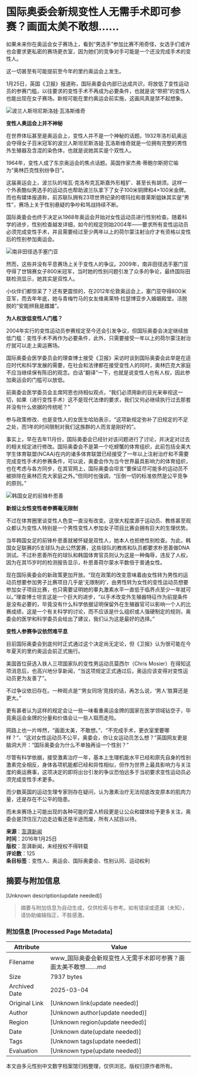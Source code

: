 # 国际奥委会新规变性人无需手术即可参赛？画面太美不敢想……

如果未来你在奥运会女子赛场上，看到“男选手”参加比赛不用奇怪，女选手们或许也会要求更私密的赛场更衣室，因为她们的竞争对手可能是一个还没完成手术的变性人。

这一切甚至有可能提前至今年的里约奥运会上发生。

1月25日，英国《卫报》报道称，国际奥委会内部已达成共识，将放低了变性运动员的参赛门槛，以往要求的变性手术不再成为必要条件，也就是说“带把”的变性人也能出现在女子赛场。新规可能在里约奥运会前实施，这画风真是禁不起想象。

![波兰人斯坦尼斯洛娃·瓦洛斯维奇](http://image.thepaper.cn/www/image/4/759/477.jpg)

**变性人奥运会上并不神秘**

在世界体坛甚至是奥运会上，变性人并不是一个神秘的话题。1932年洛杉矶奥运会夺得女子百米冠军的波兰人斯坦尼斯洛娃·瓦洛斯维奇就是一位拥有完整的男性外生殖器及含混的染色体，也就是说她其实是个双性人。

1964年，变性人成了东京奥运会的焦点话题。英国作家杰弗·蒂鲍尔斯把它喻为“奥林匹克性别纷争日”。

这届奥运会上，波兰队的埃瓦·克洛布克瓦斯嘉外形粗犷、甚至长有胡须。这样一个外表酷似男选手的运动员也帮助波兰队拿下了女子100米铜牌和4×100米金牌。而也有媒体报道称，前苏联队拥有23项世界纪录的塔玛拉和普莱斯姐妹其实是“男性”，赛场上关于性别悬疑的争吵和骂战持续不断。

国际奥委会也终于决定从1968年奥运会开始对女性运动员进行性别检查。随着科学的进步，性别检查越发详细，如今的规定则始2004年——要求所有变性运动员必须完成变性手术，并且需要经过至少两年以上的荷尔蒙注射治疗才有资格以变性后的性别参加奥运会。

![南非田径选手塞门亚](http://image.thepaper.cn/www/image/4/759/476.jpg)

然而，这些并没有平息赛场上关于变性人的争议。2009年，南非田径选手塞门亚夺得了世锦赛女子800米冠军，当时她的性别问题引发了众多的争论，最终国际田联检测显示，她其实是双性人。

小伙伴们都惊呆了？还有更震惊的，在2012年伦敦奥运会上，塞门亚夺得800米亚军，而去年年底，她与青梅竹马的女友维奥莱特·拉瑟博亚步入婚姻殿堂。活脱脱的“安能辨我是雌雄”。

**为人权放低变性人门槛？**

2004年实行的变性运动员参赛规定至今还会引发争议，但国际奥委会决定继续放低门槛：变性手术不再作为必要条件，此外，只需要接受一年以上的荷尔蒙注射治疗就可以走上奥运赛场。

国际奥委会医学委员会的理查博士接受《卫报》采访时谈到国际奥委会此举是在适应时代和科学发展的需要，在社会和法律都在接受变性人的同时，奥林匹克大家庭不应当继续保有陈旧的观念。白话“翻译”一下，也就是说变性人也有人权，因此参加奥运会的门槛可以放低。

前奥委会医学委员会主席阿恩也持相似观点，“我们必须用新的目光来审视这一切，如果（进行变性手术）这不是现代法律的要求，我们又何必继续执行过去那套并没有什么依据的传统呢？”

参与政策修改、也是变性人的女医生哈珀表示，“这项新规定弥补了旧规定的不足之处，而1年的时间限制对我们这族群的人而言是刚好的”。

事实上，早在去年11月份，国际奥委会已经针对该问题进行了讨论，并决定对过去的相关规定进行修改。国际奥委会不是第一个吃螃蟹的体育组织，此前包括全美大学生体育联盟(NCAA)在内的诸多体育联盟已经接受了一年以上注射治疗和不需要完成变性手术的参赛条件，可以说，奥委会作为当今世界最具影响力的体育组织，也在考虑与各方同步，在其官网上，国际奥委会坦言“要保证尽可能多的运动员不被排除在奥林匹克大家庭之外。”但同时也强调，“压倒一切的标准依然是公平竞争的原则。”

![韩国女足的前锋朴恩善](http://image.thepaper.cn/www/image/4/759/483.jpg)

**新规让女性变性者参赛毫无限制**

不过在体育圈里谈变性人色变一直没有改变。这很大程度源于运动员、教练甚至观众都认为变性人特别是一个男性变性人参加女子项目比赛会拥有巨大的生理优势。

当年韩国女足的前锋朴恩善就被怀疑是双性人，她本人也拒绝性别检查。为此，韩国女足联赛的5支球队为此公然罢赛，这些球队的教练和队员都要求朴恩善做DNA测试。不过朴恩善所在的球队和韩国体育官员则认为这是一种侮辱，违反了人权，因为在其15岁时的检测报告显示，朴恩善荷尔蒙水平数倍于普通女性。

现在国际奥委会的新政策更加开放。“现在政策的改变意味着由女性转为男性的运动员想要参加男子比赛项目几乎是‘无限制的’，由男性转为女性的变性运动员想要参加女子项目比赛，也只需要证明她的睾丸激素水平一直低于临界点至少一年就可以。”理查博士坦言这是一个巨大的进步，“以手术改变外生殖器特征作为前提条件是没有必要的，毕竟没有什么科学依据证明保留外在生殖器官可以影响一个人的比赛成绩，这是一个有关科学的讨论，而不应该是什么组织或人强硬制定的规则，奥委会的医学和科学委员会给出了建议，我们认为这是最好的选择。”

**变性人参赛争议依然难平息**

目前国际奥委会到底何时正式通过这个决定尚无定论，但《卫报》认为很可能在今年夏天的里约奥运会前正式施行。

美国首位获选入铁人三项国家队的变性男运动员莫西尔（Chris Mosier）在得知这项消息后，也高兴地分享新闻，“当这项规定正式通过后，奥运应该变得对变性运动员更为友善了”。

不过争议依旧存在。一种观点是“‘男女同场’竞技的话，再怎么说，‘男人’胜算还是更大。”

更有甚者认为这样的规定会让一些一味看重奥运金牌的国家在医学领域钻空子，毕竟奥运会金牌的分量和价值会让一些人铤而走险。

网路上也一片哗然，“画面太美，不敢想。”、“不完成手术，更衣室里要哪样？”、“这对女性运动员不公平，奥委会，你让女运动员怎么想？”英国网友更是脑洞大开：“国际奥委会为什么不单独再设一个性别？”

尽管有科学依据，接受激素治疗一年，基本上生理机能水平已经和原先自身的性别激素完全相反，身体各项机能都已经和异性相似，但作为世界上最具影响力与关注度的奥运赛事，这项决定的即将出台引发的争议恐怕远多于当初要求变性运动员必须完成变性手术更多。

而少数英国的运动生理专家则存在疑问，认为激素治疗无法彻底改变原本的肌肉力量，还是存在不公平的隐患。

而未来赛场上可能出现的各种可能的雷人桥段更是让公众和媒体给予更多关注，奥委会是顶住压力边走边看还是半途而废，所有人拭目以待。

**来源**：[澎湃新闻](https://www.thepaper.cn/newsDetail_forward_1551102)  
**时间**：2016年1月25日  
**版权**：澎湃新闻，未经授权不得转载  
**评论数**：125  
**条目标签**：变性人、奥运会、国际奥委会、性别认同、运动权利
<!-- tcd_original_link https://www.thepaper.cn/newsDetail_forward_1424969 -->


## 摘要与附加信息

<!-- tcd_abstract -->
[Unknown description(update needed)]
<!-- tcd_abstract_end -->

> 摘要与附加信息为自动生成，仅供检索与参考。如有错误或遗漏（未知），请协助编辑指正，不胜感激。

### 附加信息 [Processed Page Metadata]

| Attribute       | Value                                  |
|-----------------|----------------------------------------|
| Filename        | www_国际奥委会新规变性人无需手术即可参赛？画面太美不敢想…….md                             |
| Size            | 7937 bytes                           |
| Archived Date   | 2025-03-04                             |
| Original Link   | [Unknown link(update needed)]                       |
| Author          | [Unknown author(update needed)]                               |
| Region          | [Unknown region(update needed)]                               |
| Date            | [Unknown date(update needed)]                                 |
| Tags            | [Unknown tags(update needed)]                                 |
| Evaluation            | [Unknown type(update needed)]                                 |
<!-- tcd_table_end -->

本文由多元性别中文数字档案馆归档整理，仅供浏览。版权归原作者所有。
